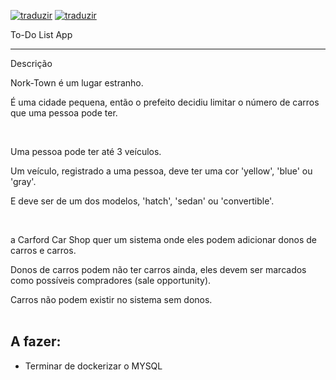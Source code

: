 
[![traduzir](https://img.shields.io/badge/Traduzir-pt--BR-brightgreen)](README_ptBR.md) [![traduzir](https://img.shields.io/badge/Translate-en--US-blue)](README.md)<br>

To-Do List App<br>

  

---

  

Descrição<br>

Nork-Town é um lugar estranho. <br>

É uma cidade pequena, então o prefeito decidiu limitar o número de carros que uma pessoa pode ter.<br>

<br>

Uma pessoa pode ter até 3 veículos.<br>

Um veículo, registrado a uma pessoa, deve ter uma cor 'yellow', 'blue' ou 'gray'.<br>

E deve ser de um dos modelos, 'hatch', 'sedan' ou 'convertible'.<br>

<br>

a Carford Car Shop quer um sistema onde eles podem adicionar donos de carros e carros.<br>

Donos de carros podem não ter carros ainda, eles devem ser marcados como possíveis compradores (sale opportunity).<br>

Carros não podem existir no sistema sem donos.<br>
<br>
## A fazer:
- Terminar de dockerizar o MYSQL<br>